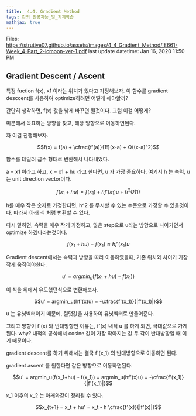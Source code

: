 ```yaml
---
title:  4.4. Gradient Method
tags: 강의 인공지능_및_기계학습
mathjax: true
---
```



Files: https://strutive07.github.io/assets/images/4_4_Gradient_Method/IE661-Week_4-Part_2-icmoon-ver-1.pdf
last update datetime: Jan 16, 2020 11:50 PM

## Gradient Descent / Ascent

특정 fuction f(x), x1 이라는 위치가 있다고 가정해보자. 이 함수를 gradient desccent를 사용하여 optimize하려면 어떻게 해야할까?

간단히 생각하면, f(x) 값을 낮게 바꾸면 될것이다. 그럼 이걸 어떻게?

미분해서 목표하는 방향을 찾고, 해당 방향으로 이동하면된다.

자 이걸 진행해보자.

$$f(x) = f(a) + \cfrac{f'(a)}{1!}(x-a) + O((x-a)^2)$$

함수를 테일러 급수 형태로 변환해서 나타내었다. 

a = x1 이라고 하고, x = x1 + hu 라고 한다면, u 가 가장 중요하다. 여기서 h 는 속력, u는 unit direction vector이다.

$$f(x_1 + hu) = f(x_1) + hf'(x_1)u + h^2O(1)$$

h를 매우 작은 숫자로 가정한다면, h^2 를 무시할 수 있는 수준으로 가정할 수 있을것이다. 따라서 아래 식 처럼 변환할 수 있다.

다시 말하면, 속력을 매우 작게 가정하고, 많은 step으로 u라는 방향으로 나아가면서 optimize 하겠다라는것이다.

$$f(x_1 + hu) - f(x_1) \approx hf'(x_1)u$$

Gradient descent에서는 속력과 방향을 따라 이동하였을때, 기존 위치와 차이가 가장 작게 움직여야한다.

$$u' = argmin_u(f(x_1+hu) - f(x_1))$$

이 식을 위에서 유도했던식으로 변환해보자.

$$u' = argmin_u(hf'(x)u) = -\cfrac{f'(x_1)}{|f'(x_1)|}$$

u 는 유닛벡터이기 때문에, 절댓값을 사용하여 유닛벡터로 만들어준다.

그리고 방향이 f'(x) 와 반대방향인 이유는, f'(x) 내적 u 를 하게 되면, 극대값으로 가게 된다. why? 내적의 공식에서 cosine 값이 가장 작아지는 값 두 각이 반대방향일 때 이기 때문이다.

gradient descent를 하기 위해서는 결국 f'(x_1) 의 반대방향으로 이동하면 된다.

gradient ascent 를 원한다면 같은 방향으로 이동하면된다.

$$u' = argmin_u(f(x_1+hu) - f(x_1))  = argmin_u(hf'(x)u) = -\cfrac{f'(x_1)}{|f'(x_1)|}$$

x_1 이후의 x_2 는 아래와같이 정리될 수 있다.

$$x_{t+1} = x_t + hu' = x_t - h \cfrac{f'(x)}{|f'(x)|}$$
